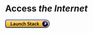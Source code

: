 # Access *the Internet*

[![VPN](cloudformation-launch-stack.png)](https://console.aws.amazon.com/cloudformation/home?region=ap-southeast-2#/stacks/new?stackName=fireclimber&templateURL=https://s3-ap-southeast-2.amazonaws.com/come-here-for-the-internet/fire-climber.json)
